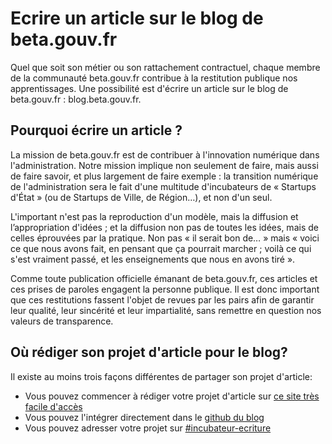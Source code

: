 # Ecrire un article sur le blog de beta.gouv.fr

Quel que soit son métier ou son rattachement contractuel, chaque membre de la communauté beta.gouv.fr contribue à la restitution publique nos apprentissages. Une possibilité est d'écrire un article sur le blog de beta.gouv.fr : blog.beta.gouv.fr. 

## Pourquoi écrire un article ?

La mission de beta.gouv.fr est de contribuer à l'innovation numérique dans l'administration. Notre mission implique non seulement de faire, mais aussi de faire savoir, et plus largement de faire exemple : la transition numérique de l'administration sera le fait d'une multitude d'incubateurs de « Startups d'État » \(ou de Startups de Ville, de Région…\), et non d'un seul.

L'important n'est pas la reproduction d'un modèle, mais la diffusion et l’appropriation d'idées ; et la diffusion non pas de toutes les idées, mais de celles éprouvées par la pratique. Non pas « il serait bon de… » mais « voici ce que nous avons fait, en pensant que ça pourrait marcher ; voilà ce qui s'est vraiment passé, et les enseignements que nous en avons tiré ».

Comme toute publication officielle émanant de beta.gouv.fr, ces articles et ces prises de paroles engagent la personne publique. Il est donc important que ces restitutions fassent l'objet de revues par les pairs afin de garantir leur qualité, leur sincérité et leur impartialité, sans remettre en question nos valeurs de transparence.

## Où rédiger son projet d'article pour le blog?

Il existe au moins trois façons différentes de partager son projet d'article:

* Vous pouvez commencer à rédiger votre projet d'article sur [ce site très facile d'accès](https://blog.beta.gouv.fr/admin/#/collections/posts/new)
* Vous pouvez l'intégrer directement dans le [github du blog](https://github.com/betagouv/blog.beta.gouv.fr)
* Vous pouvez adresser votre projet sur [\#incubateur-ecriture](https://startups-detat.slack.com/messages/incubateur-ecriture/)

